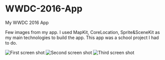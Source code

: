 # WWDC-2016-App
My WWDC 2016 App

Few images from my app. I used MapKit, CoreLocation, Sprite&SceneKit as my main technologies to build the app. This app was a school project I had to do. 

![First screen shot](https://github.com/Charliebegood/WWDC-2106-App/blob/master/aboutMe.png)
![Second screen shot](https://github.com/Charliebegood/WWDC-2106-App/blob/master/schools.png)
![Third screen shot](https://github.com/Charliebegood/WWDC-2106-App/blob/master/trips.png)
